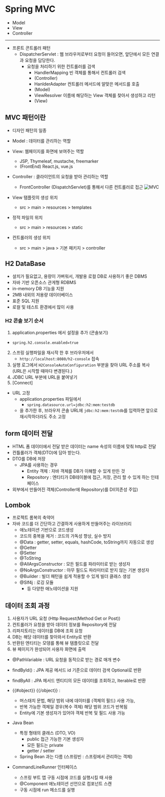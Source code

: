 # Spring MVC

- Model
- View
- Controller
---
- 프론트 콘트롤러 패턴
  - DispatcherServlet : 웹 브라우저로부터 요청이 들어오면, 앞단에서 모든 연결과 요청을 담당한다.
    - 요청을 처리하기 위한 컨트롤러를 검색
      - HandlerMapping 빈 객체를 통해서 컨트롤러 검색
      - (Controller)
      - HanlderAdapter 컨트롤러 메서드에 알맞은 메서드를 호출
      - (Model)
      - ViewResolver 이름에 해당하는 View 객체를 찾아서 생성하고 리턴
      - (View)
      
## MVC 패턴이란
- 디자인 패턴의 일종
- Model : 데이터를 관리하는 역할
- View: 웹페이지를 화면에 보여주는 역할
  - JSP, Thymeleaf, mustache, freemarker
  - (FrontEnd) React.js, vue.js
- Controller : 클라이언트의 요청을 받아 관리하는 역할
  - FrontController (DispatchServlet)를 통해서 다른 컨트롤러로 접근
![MVC](https://upload.wikimedia.org/wikipedia/commons/thumb/a/a0/MVC-Process.svg/800px-MVC-Process.svg.png)

- View 탬플릿의 생성 위치
  - src > main > resources > templates
- 정적 파일의 위치
  - src > main > resources > static
- 컨트롤러의 생성 위치
  - src > main > java > 기본 패키지 > controller

## H2 DataBase
- 설치가 필요없고, 용량이 가벼워서, 개발용 로컬 DB로 사용하기 좋은 DBMS
- 자바 기반 오픈소스 관게형 RDBMS
- in-memory DB 기능을 지원
- 2MB 내외의 저용량 데이터베이스
- 표준 SQL 지원
- 로컬 및 테스트 환경에서 많이 사용

### H2 콘솔 보기 순서
1. application.properties 에서 설정을 추가 (콘솔보기)
  - `spring.h2.console.enabled=true`
2. 스프링 실행파일을 재시작 한 후 브라우저에서
   - `http://localhost:8080/h2-console` 접속
3. 실행 로그에서 `H2ConsoleAutoConfiguration` 부분을 찾아 URL 주소를 복사 (URL은 시작할 때마다 변경된다.)
4. JDBC URL 부분에 URL을 붙여넣기
5. [Connect]
- URL 고정
  - application.properties 파일에서
    - `spring.datasource.url=jdbc:h2:mem:testdb`
  - 을 추가한 후, 브라우저 콘솔 URL에 `jdbc:h2:mem:testdb`를 입력하면 앞으로 재시작하더라도 주소 고정
## form 데이터 전달
- HTML 폼 데이터에서 전달 받은 데이터는 name 속성의 이름에 맞춰 http로 전달
- 컨틀롤러가 객체(DTO)에 담아 받는다.
- DTO를 DB에 저장
  - JPA를 사용하는 경우
    - Entity 객체 : 자바 객체를 DB가 이해할 수 있게 만든 것
    - Repository : 엔티티가 DB테이블에 접근, 저장, 관리 할 수 있게 하는 인테페이스
- 외부에서 만들어진 객체(Controller에 Repository)를 DI(의존성 주입)

## Lombok
- 프로젝트 롬복의 축약어
- 자바 코드를 더 간단하고 간결하게 사용하게 만들어주는 라이브러리
  - 애노테이션 기반으로 코드생성
  - 코드의 중복을 제거 : 코드의 가독성 향상, 실수 방지
  - @Data : getter, setter, equals, hashCode, toString까지 자동으로 생성
  - @Getter
  - @Setter
  - @ToString
  - @AllArgsConstructor : 모든 필드를 파라미터로 받는 생성자
  - @NoArgsConstructor : 아무 필드도 파라미터로 받지 않는 기본 생성자
  - @Builder : 빌더 패턴을 쉽게 적용할 수 있게 빌더 클래스 생성
  - @Slf4j : 로깅 모듈
    - 등 다양한 애노테이션을 지원

## 데이터 조회 과정
1. 사용자가 URL 요청 (Http Request(Method Get or Post))
2. 컨트롤러가 요청을 받아 데이터 정보를 Repository에 전달
3. 리파지토리는 데이터를 DB에 조회 요청
4. DB는 해당 데이터를 찾아와서 Entity로 반환
5. 반환된 엔티티는 모뎅를 통해 뷰 템플릿으로 전달
6. 뷰 페이지가 완성되어 사용자 화면에 출력

- @PathVariable : URL 요청을 동적으로 받는 경로 매개 변수
- findById() : JPA 제공 메서드 id 기준으로 데이터 검색 Optional로 반환
- findByAll : JPA 메서드 엔티티의 모든 데이터를 조회하고, Iterable로 반환
- {{#object}} {{/object}} : 
  - 머스태치 문법, 해당 범위 내에 데이터를 (객체의 필드) 사용 가능, 
  - 반복 가능한 객체일 경우(복수 객체) 해당 범위 코드가 반복됨
  - Entity에 기본 생성자가 있어야 객체 반복 및 필드 사용 가능
- Java Bean
  - 특정 형태의 클래스 (DTO, VO)
    - public 접근 가능한 기본 생성자
    - 모든 필드는 private
    - getter / setter
  - Spring Bean 과는 다름 (스프링빈 : 스프링에서 관리하는 객체)

- CommandLineRunner 인터페이스
  - 스프링 부트 앱 구동 시점에 코드를 실행시킬 때 사용
  - @Component 애노테이션 선언으로 컴포넌트 스캔
  - 구동 시점에 run 메소드를 실행